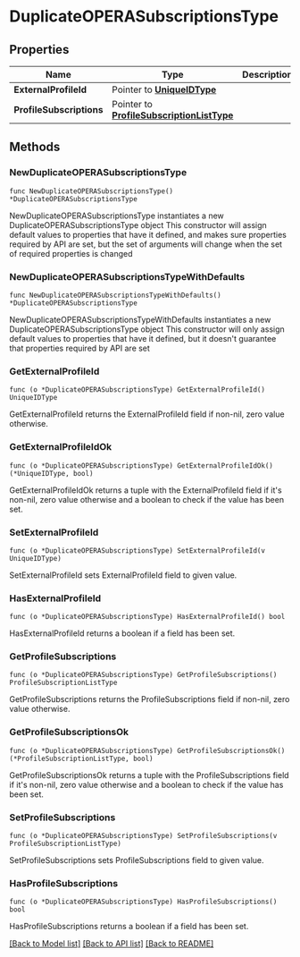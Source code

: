 # DuplicateOPERASubscriptionsType

## Properties

Name | Type | Description | Notes
------------ | ------------- | ------------- | -------------
**ExternalProfileId** | Pointer to [**UniqueIDType**](UniqueIDType.md) |  | [optional] 
**ProfileSubscriptions** | Pointer to [**ProfileSubscriptionListType**](ProfileSubscriptionListType.md) |  | [optional] 

## Methods

### NewDuplicateOPERASubscriptionsType

`func NewDuplicateOPERASubscriptionsType() *DuplicateOPERASubscriptionsType`

NewDuplicateOPERASubscriptionsType instantiates a new DuplicateOPERASubscriptionsType object
This constructor will assign default values to properties that have it defined,
and makes sure properties required by API are set, but the set of arguments
will change when the set of required properties is changed

### NewDuplicateOPERASubscriptionsTypeWithDefaults

`func NewDuplicateOPERASubscriptionsTypeWithDefaults() *DuplicateOPERASubscriptionsType`

NewDuplicateOPERASubscriptionsTypeWithDefaults instantiates a new DuplicateOPERASubscriptionsType object
This constructor will only assign default values to properties that have it defined,
but it doesn't guarantee that properties required by API are set

### GetExternalProfileId

`func (o *DuplicateOPERASubscriptionsType) GetExternalProfileId() UniqueIDType`

GetExternalProfileId returns the ExternalProfileId field if non-nil, zero value otherwise.

### GetExternalProfileIdOk

`func (o *DuplicateOPERASubscriptionsType) GetExternalProfileIdOk() (*UniqueIDType, bool)`

GetExternalProfileIdOk returns a tuple with the ExternalProfileId field if it's non-nil, zero value otherwise
and a boolean to check if the value has been set.

### SetExternalProfileId

`func (o *DuplicateOPERASubscriptionsType) SetExternalProfileId(v UniqueIDType)`

SetExternalProfileId sets ExternalProfileId field to given value.

### HasExternalProfileId

`func (o *DuplicateOPERASubscriptionsType) HasExternalProfileId() bool`

HasExternalProfileId returns a boolean if a field has been set.

### GetProfileSubscriptions

`func (o *DuplicateOPERASubscriptionsType) GetProfileSubscriptions() ProfileSubscriptionListType`

GetProfileSubscriptions returns the ProfileSubscriptions field if non-nil, zero value otherwise.

### GetProfileSubscriptionsOk

`func (o *DuplicateOPERASubscriptionsType) GetProfileSubscriptionsOk() (*ProfileSubscriptionListType, bool)`

GetProfileSubscriptionsOk returns a tuple with the ProfileSubscriptions field if it's non-nil, zero value otherwise
and a boolean to check if the value has been set.

### SetProfileSubscriptions

`func (o *DuplicateOPERASubscriptionsType) SetProfileSubscriptions(v ProfileSubscriptionListType)`

SetProfileSubscriptions sets ProfileSubscriptions field to given value.

### HasProfileSubscriptions

`func (o *DuplicateOPERASubscriptionsType) HasProfileSubscriptions() bool`

HasProfileSubscriptions returns a boolean if a field has been set.


[[Back to Model list]](../README.md#documentation-for-models) [[Back to API list]](../README.md#documentation-for-api-endpoints) [[Back to README]](../README.md)


